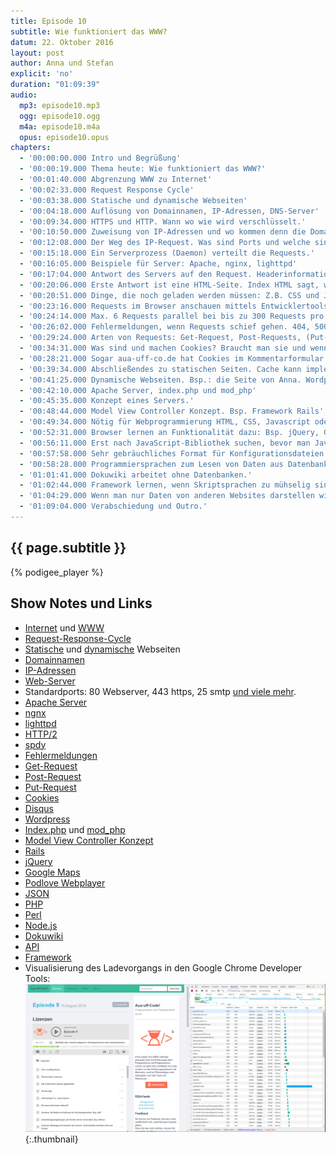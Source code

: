```yaml
---
title: Episode 10
subtitle: Wie funktioniert das WWW?
datum: 22. Oktober 2016
layout: post
author: Anna und Stefan
explicit: 'no'
duration: "01:09:39"
audio:
  mp3: episode10.mp3
  ogg: episode10.ogg
  m4a: episode10.m4a
  opus: episode10.opus
chapters:
  - '00:00:00.000 Intro und Begrüßung'
  - '00:00:19.000 Thema heute: Wie funktioniert das WWW?'
  - '00:01:40.000 Abgrenzung WWW zu Internet'
  - '00:02:33.000 Request Response Cycle'
  - '00:03:38.000 Statische und dynamische Webseiten'
  - '00:04:18.000 Auflösung von Domainnamen, IP-Adressen, DNS-Server'
  - '00:09:34.000 HTTPS und HTTP. Wann wo wie wird verschlüsselt.'
  - '00:10:50.000 Zuweisung von IP-Adressen und wo kommen denn die Domains her?'
  - '00:12:08.000 Der Weg des IP-Request. Was sind Ports und welche sind relevant?'
  - '00:15:18.000 Ein Serverprozess (Daemon) verteilt die Requests.'
  - '00:16:05.000 Beispiele für Server: Apache, nginx, lighttpd'
  - '00:17:04.000 Antwort des Servers auf den Request. Headerinformationen. Statuscodes.'
  - '00:20:06.000 Erste Antwort ist eine HTML-Seite. Index HTML sagt, wo der Rest ist.'
  - '00:20:51.000 Dinge, die noch geladen werden müssen: Z.B. CSS und Javascript.'
  - '00:23:16.000 Requests im Browser anschauen mittels Entwicklertools. (Screenshot)'
  - '00:24:14.000 Max. 6 Requests parallel bei bis zu 300 Requests pro Seite. Beschleunigung mit http2, spdy.'
  - '00:26:02.000 Fehlermeldungen, wenn Requests schief gehen. 404, 500er-Fehler.'
  - '00:29:24.000 Arten von Requests: Get-Request, Post-Requests, (Put-Request).'
  - '00:34:31.000 Was sind und machen Cookies? Braucht man sie und wenn ja, wozu?'
  - '00:28:21.000 Sogar aua-uff-co.de hat Cookies im Kommentarformular von Diqus.'
  - '00:39:34.000 Abschließendes zu statischen Seiten. Cache kann implementiert werden.'
  - '00:41:25.000 Dynamische Webseiten. Bsp.: die Seite von Anna. Wordpress.'
  - '00:42:10.000 Apache Server, index.php und mod_php'
  - '00:45:35.000 Konzept eines Servers.'
  - '00:48:44.000 Model View Controller Konzept. Bsp. Framework Rails'
  - '00:49:34.000 Nötig für Webprogrammierung HTML, CSS, Javascript oder entsprechende Frameworks wie jQuery.'
  - '00:52:31.000 Browser lernen an Funktionalität dazu: Bsp. jQuery, Google Maps, Podlove Webplayer.'
  - '00:56:11.000 Erst nach JavaScript-Bibliothek suchen, bevor man JavaScript selber schreibt.'
  - '00:57:58.000 Sehr gebräuchliches Format für Konfigurationsdateien: JSON.'
  - '00:58:28.000 Programmiersprachen zum Lesen von Daten aus Datenbanken: PHP, Perl, Node.js, Ruby.'
  - '01:01:41.000 Dokuwiki arbeitet ohne Datenbanken.'
  - '01:02:44.000 Framework lernen, wenn Skriptsprachen zu mühselig sind. Bsp. Podlove.'
  - '01:04:29.000 Wenn man nur Daten von anderen Websites darstellen will reicht API. Kein Framework nötig.'
  - '01:09:04.000 Verabschiedung und Outro.'
---
```


## {{ page.subtitle }}

{% podigee_player %}

## Show Notes und Links
* [Internet](https://de.wikipedia.org/wiki/Internet) und [WWW](https://de.wikipedia.org/wiki/World_Wide_Web)
* [Request-Response-Cycle](https://de.wikipedia.org/wiki/Request_Cycle)
* [Statische](https://pixelbar.be/blog/einsteiger-tipps-unterschied-statisch-dynamisch-cms/) und [dynamische](https://de.wikipedia.org/wiki/Webseite#Dynamische_Webseiten) Webseiten
* [Domainnamen](https://de.wikipedia.org/wiki/Domain_Name_System)
* [IP-Adressen](https://de.wikipedia.org/wiki/IP-Adresse)
* [Web-Server](https://de.wikipedia.org/wiki/Webserver)
* Standardports: 80 Webserver, 443 https, 25 smtp [und viele mehr](https://de.wikipedia.org/wiki/Liste_der_standardisierten_Ports).
* [Apache Server](https://de.wikipedia.org/wiki/Apache_HTTP_Server)
* [ngnx](https://de.wikipedia.org/wiki/Nginx)
* [lighttpd](https://www.lighttpd.net/)
* [HTTP/2](https://en.wikipedia.org/wiki/HTTP/2)
* [spdy](https://www.google.at/webhp?sourceid=chrome-instant&ion=1&espv=2&ie=UTF-8#q=spdy+protokoll)
* [Fehlermeldungen](https://de.wikipedia.org/wiki/Fehlerseite)
* [Get-Request](http://www.w3schools.com/TAGS/ref_httpmethods.asp)
* [Post-Request](https://en.wikipedia.org/wiki/POST_(HTTP))
* [Put-Request](http://zacharyvoase.com/2009/07/03/http-post-put-diff/)
* [Cookies](https://de.wikipedia.org/wiki/HTTP-Cookie)
* [Disqus](https://de.wikipedia.org/wiki/Disqus)
* [Wordpress](https://de.wikipedia.org/wiki/WordPress)
* [Index.php](http://wiki.selfhtml.org/wiki/PHP) und [mod_php](https://www.df.eu/blog/hintergrundinformationen-mod_php-cgi-php-und-fastcgi/)
* [Model View Controller Konzept](https://de.wikipedia.org/wiki/Model_View_Controller)
* [Rails](https://de.wikipedia.org/wiki/Ruby_on_Rails)
* [jQuery](https://de.wikipedia.org/wiki/JQuery)
* [Google Maps](https://de.wikipedia.org/wiki/Google_Maps)
* [Podlove Webplayer](https://de.wordpress.org/plugins/podlove-podcasting-plugin-for-wordpress/)
* [JSON](https://de.wikipedia.org/wiki/JavaScript_Object_Notation)
* [PHP](https://de.wikipedia.org/wiki/PHP)
* [Perl](https://de.wikipedia.org/wiki/Perl_(Programmiersprache))
* [Node.js](https://de.wikipedia.org/wiki/Node.js)
* [Dokuwiki](https://de.wikipedia.org/wiki/DokuWiki)
* [API](https://de.wikipedia.org/wiki/Programmierschnittstelle)
* [Framework](https://de.wikipedia.org/wiki/Framework)
* Visualisierung des Ladevorgangs in den Google Chrome Developer Tools: ![Ladevorgang](/img/ladevorgang.png){:.thumbnail}
